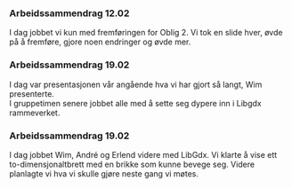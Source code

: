 ### Arbeidssammendrag 12.02
I dag jobbet vi kun med fremføringen for Oblig 2. Vi tok en slide hver, øvde på å fremføre, gjore noen endringer og øvde mer.  
  
### Arbeidssammendrag 19.02  
I dag var presentasjonen vår angående hva vi har gjort så langt, Wim presenterte.  
I gruppetimen senere jobbet alle med å sette seg dypere inn i Libgdx rammeverket.  
  
### Arbeidssammendrag 19.02  
I dag jobbet Wim, André og Erlend videre med LibGdx. Vi klarte å vise ett to-dimensjonaltbrett med en brikke som kunne bevege seg. 
Videre planlagte vi hva vi skulle gjøre neste gang vi møtes.
  
